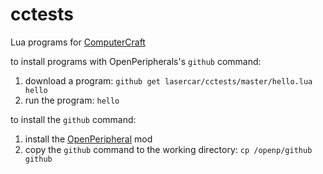 # cctests
Lua programs for [ComputerCraft](http://computercraft.info)

to install programs with OpenPeripherals's ```github``` command:

1. download a program: ```github get lasercar/cctests/master/hello.lua hello```
2. run the program: ```hello```

to install the ```github``` command:

1. install the [OpenPeripheral](http://openmods.info) mod
2. copy the ```github``` command to the working directory: ```cp /openp/github github```
